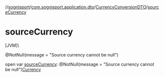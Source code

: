 //[sognisport](../../../index.md)/[com.sognisport.application.dto](../index.md)/[CurrencyConversionDTO](index.md)/[sourceCurrency](source-currency.md)

# sourceCurrency

[JVM]\

@NotNull(message = &quot;Source currency cannot be null&quot;)

open var [sourceCurrency](source-currency.md): @NotNull(message = &quot;Source currency cannot be null&quot;)[Currency](../../com.sognisport.domain.model/-currency/index.md)
